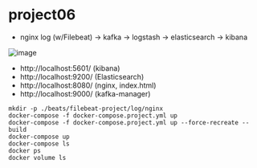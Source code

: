 # project06
- nginx log (w/Filebeat) -> kafka -> logstash -> elasticsearch -> kibana

![image](https://user-images.githubusercontent.com/11022719/90950109-97673f80-e489-11ea-981d-c51f54d7e299.png)

- http://localhost:5601/ (kibana)
- http://localhost:9200/ (Elasticsearch)
- http://localhost:8080/ (nginx, index.html)
- http://localhost:9000/ (kafka-manager)
```
mkdir -p ./beats/filebeat-project/log/nginx
docker-compose -f docker-compose.project.yml up
docker-compose -f docker-compose.project.yml up --force-recreate --build 
docker-compose up
docker-compose ls
docker ps
docker volume ls
```

